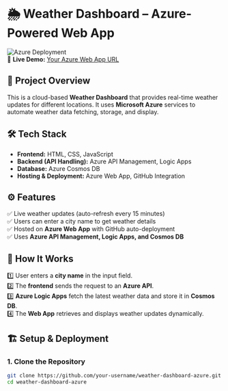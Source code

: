 # 🌦️ Weather Dashboard – Azure-Powered Web App

![Azure Deployment](https://img.shields.io/badge/Deployed%20on-Azure-blue)  
📌 **Live Demo:** [Your Azure Web App URL](#)  

## 🚀 Project Overview
This is a cloud-based **Weather Dashboard** that provides real-time weather updates for different locations. It uses **Microsoft Azure** services to automate weather data fetching, storage, and display.  

## 🛠️ Tech Stack  
- **Frontend:** HTML, CSS, JavaScript  
- **Backend (API Handling):** Azure API Management, Logic Apps  
- **Database:** Azure Cosmos DB  
- **Hosting & Deployment:** Azure Web App, GitHub Integration  

## ⚙️ Features  
✅ Live weather updates (auto-refresh every 15 minutes)  
✅ Users can enter a city name to get weather details  
✅ Hosted on **Azure Web App** with GitHub auto-deployment  
✅ Uses **Azure API Management, Logic Apps, and Cosmos DB**  

## 🔄 How It Works  
1️⃣ User enters a **city name** in the input field.  
2️⃣ The **frontend** sends the request to an **Azure API**.  
3️⃣ **Azure Logic Apps** fetch the latest weather data and store it in **Cosmos DB**.  
4️⃣ The **Web App** retrieves and displays weather updates dynamically.  

## 🏗️ Setup & Deployment  
### **1. Clone the Repository**  
```bash
git clone https://github.com/your-username/weather-dashboard-azure.git
cd weather-dashboard-azure

